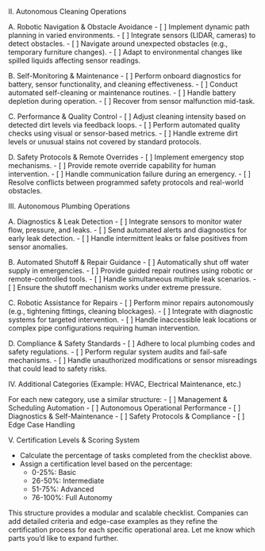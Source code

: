 II. Autonomous Cleaning Operations

A. Robotic Navigation & Obstacle Avoidance
    - [ ] Implement dynamic path planning in varied environments.
    - [ ] Integrate sensors (LIDAR, cameras) to detect obstacles.
    - [ ] Navigate around unexpected obstacles (e.g., temporary furniture changes).
    - [ ] Adapt to environmental changes like spilled liquids affecting sensor readings.

B. Self-Monitoring & Maintenance
    - [ ] Perform onboard diagnostics for battery, sensor functionality, and cleaning effectiveness.
    - [ ] Conduct automated self-cleaning or maintenance routines.
    - [ ] Handle battery depletion during operation.
    - [ ] Recover from sensor malfunction mid-task.

C. Performance & Quality Control
    - [ ] Adjust cleaning intensity based on detected dirt levels via feedback loops.
    - [ ] Perform automated quality checks using visual or sensor-based metrics.
    - [ ] Handle extreme dirt levels or unusual stains not covered by standard protocols.

D. Safety Protocols & Remote Overrides
    - [ ] Implement emergency stop mechanisms.
    - [ ] Provide remote override capability for human intervention.
    - [ ] Handle communication failure during an emergency.
    - [ ] Resolve conflicts between programmed safety protocols and real-world obstacles.

III. Autonomous Plumbing Operations

A. Diagnostics & Leak Detection
    - [ ] Integrate sensors to monitor water flow, pressure, and leaks.
    - [ ] Send automated alerts and diagnostics for early leak detection.
    - [ ] Handle intermittent leaks or false positives from sensor anomalies.

B. Automated Shutoff & Repair Guidance
    - [ ] Automatically shut off water supply in emergencies.
    - [ ] Provide guided repair routines using robotic or remote-controlled tools.
    - [ ] Handle simultaneous multiple leak scenarios.
    - [ ] Ensure the shutoff mechanism works under extreme pressure.

C. Robotic Assistance for Repairs
    - [ ] Perform minor repairs autonomously (e.g., tightening fittings, cleaning blockages).
    - [ ] Integrate with diagnostic systems for targeted intervention.
    - [ ] Handle inaccessible leak locations or complex pipe configurations requiring human intervention.

D. Compliance & Safety Standards
    - [ ] Adhere to local plumbing codes and safety regulations.
    - [ ] Perform regular system audits and fail-safe mechanisms.
    - [ ] Handle unauthorized modifications or sensor misreadings that could lead to safety risks.

IV. Additional Categories (Example: HVAC, Electrical Maintenance, etc.)

For each new category, use a similar structure:
    - [ ] Management & Scheduling Automation
    - [ ] Autonomous Operational Performance
    - [ ] Diagnostics & Self-Maintenance
    - [ ] Safety Protocols & Compliance
    - [ ] Edge Case Handling

V. Certification Levels & Scoring System

- Calculate the percentage of tasks completed from the checklist above.
- Assign a certification level based on the percentage:
    - 0-25%: Basic
    - 26-50%: Intermediate
    - 51-75%: Advanced
    - 76-100%: Full Autonomy

This structure provides a modular and scalable checklist. Companies can add detailed criteria and edge-case examples as they refine the certification process for each specific operational area. Let me know which parts you’d like to expand further.